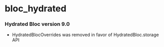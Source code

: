 # bloc_hydrated

### Hydrated Bloc version 9.0
- HydratedBlocOverrides was removed in favor of HydratedBloc.storage API